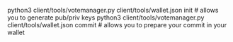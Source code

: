 python3 client/tools/votemanager.py client/tools/wallet.json init # allows you to generate pub/priv keys
python3 client/tools/votemanager.py client/tools/wallet.json commit # allows you to prepare your commit in your wallet
